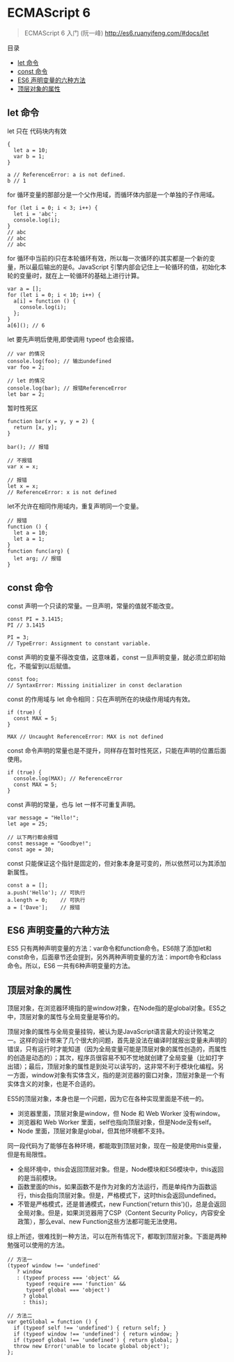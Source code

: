 # ECMAScript 6

> ECMAScript 6 入门 (阮一峰) http://es6.ruanyifeng.com/#docs/let


目录

- [let 命令](#let-命令)
- [const 命令](#const-命令)
- [ES6 声明变量的六种方法](#es6-声明变量的六种方法)
- [顶层对象的属性](#顶层对象的属性)

## let 命令

let 只在 代码块内有效

    {
      let a = 10;
      var b = 1;
    }
    
    a // ReferenceError: a is not defined.
    b // 1

for 循环变量的那部分是一个父作用域，而循环体内部是一个单独的子作用域。

    for (let i = 0; i < 3; i++) {
      let i = 'abc';
      console.log(i);
    }
    // abc
    // abc
    // abc

for 循环中当前的i只在本轮循环有效，所以每一次循环的i其实都是一个新的变量，所以最后输出的是6。JavaScript 引擎内部会记住上一轮循环的值，初始化本轮的变量i时，就在上一轮循环的基础上进行计算。

    var a = [];
    for (let i = 0; i < 10; i++) {
      a[i] = function () {
        console.log(i);
      };
    }
    a[6](); // 6

let 要先声明后使用,即使调用 typeof 也会报错。

    // var 的情况
    console.log(foo); // 输出undefined
    var foo = 2;
    
    // let 的情况
    console.log(bar); // 报错ReferenceError
    let bar = 2;

暂时性死区

    function bar(x = y, y = 2) {
      return [x, y];
    }
    
    bar(); // 报错

    // 不报错
    var x = x;
    
    // 报错
    let x = x;
    // ReferenceError: x is not defined

let不允许在相同作用域内，重复声明同一个变量。

    // 报错
    function () {
      let a = 10;
      let a = 1;
    }
    function func(arg) {
      let arg; // 报错
    }

## const 命令

const 声明一个只读的常量。一旦声明，常量的值就不能改变。

    const PI = 3.1415;
    PI // 3.1415
    
    PI = 3;
    // TypeError: Assignment to constant variable.

const 声明的变量不得改变值，这意味着，const 一旦声明变量，就必须立即初始化，不能留到以后赋值。

    const foo;
    // SyntaxError: Missing initializer in const declaration

const 的作用域与 let 命令相同：只在声明所在的块级作用域内有效。

    if (true) {
      const MAX = 5;
    }
    
    MAX // Uncaught ReferenceError: MAX is not defined

const 命令声明的常量也是不提升，同样存在暂时性死区，只能在声明的位置后面使用。

    if (true) {
      console.log(MAX); // ReferenceError
      const MAX = 5;
    }

const 声明的常量，也与 let 一样不可重复声明。

    var message = "Hello!";
    let age = 25;
    
    // 以下两行都会报错
    const message = "Goodbye!";
    const age = 30;

const 只能保证这个指针是固定的，但对象本身是可变的，所以依然可以为其添加新属性。

    const a = [];
    a.push('Hello'); // 可执行
    a.length = 0;    // 可执行
    a = ['Dave'];    // 报错

## ES6 声明变量的六种方法

ES5 只有两种声明变量的方法：var命令和function命令。ES6除了添加let和const命令，后面章节还会提到，另外两种声明变量的方法：import命令和class命令。所以，ES6 一共有6种声明变量的方法。

## 顶层对象的属性

顶层对象，在浏览器环境指的是window对象，在Node指的是global对象。ES5之中，顶层对象的属性与全局变量是等价的。

顶层对象的属性与全局变量挂钩，被认为是JavaScript语言最大的设计败笔之一。这样的设计带来了几个很大的问题，首先是没法在编译时就报出变量未声明的错误，只有运行时才能知道（因为全局变量可能是顶层对象的属性创造的，而属性的创造是动态的）；其次，程序员很容易不知不觉地就创建了全局变量（比如打字出错）；最后，顶层对象的属性是到处可以读写的，这非常不利于模块化编程。另一方面，window对象有实体含义，指的是浏览器的窗口对象，顶层对象是一个有实体含义的对象，也是不合适的。

ES5的顶层对象，本身也是一个问题，因为它在各种实现里面是不统一的。

- 浏览器里面，顶层对象是window，但 Node 和 Web Worker 没有window。
- 浏览器和 Web Worker 里面，self也指向顶层对象，但是Node没有self。
- Node 里面，顶层对象是global，但其他环境都不支持。

同一段代码为了能够在各种环境，都能取到顶层对象，现在一般是使用this变量，但是有局限性。

- 全局环境中，this会返回顶层对象。但是，Node模块和ES6模块中，this返回的是当前模块。
- 函数里面的this，如果函数不是作为对象的方法运行，而是单纯作为函数运行，this会指向顶层对象。但是，严格模式下，这时this会返回undefined。
- 不管是严格模式，还是普通模式，new Function('return this')()，总是会返回全局对象。但是，如果浏览器用了CSP（Content Security Policy，内容安全政策），那么eval、new Function这些方法都可能无法使用。

综上所述，很难找到一种方法，可以在所有情况下，都取到顶层对象。下面是两种勉强可以使用的方法。

    // 方法一
    (typeof window !== 'undefined'
       ? window
       : (typeof process === 'object' &&
          typeof require === 'function' &&
          typeof global === 'object')
         ? global
         : this);
    
    // 方法二
    var getGlobal = function () {
      if (typeof self !== 'undefined') { return self; }
      if (typeof window !== 'undefined') { return window; }
      if (typeof global !== 'undefined') { return global; }
      throw new Error('unable to locate global object');
    };